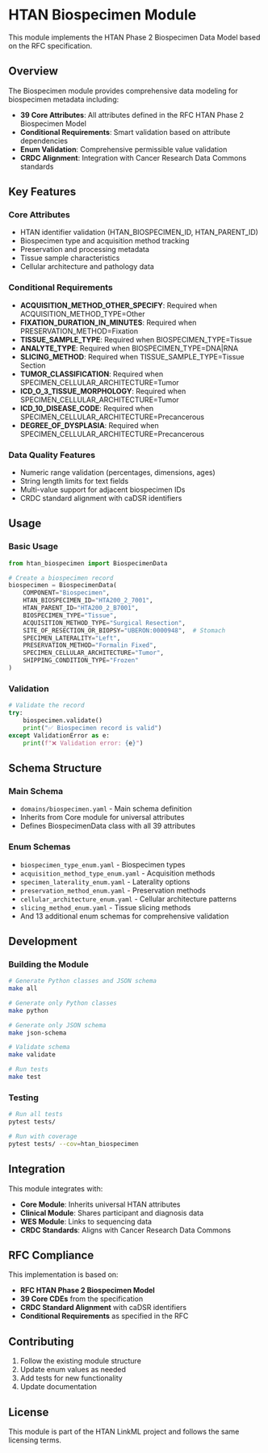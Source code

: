 # HTAN Biospecimen Module

This module implements the HTAN Phase 2 Biospecimen Data Model based on the RFC specification.

## Overview

The Biospecimen module provides comprehensive data modeling for biospecimen metadata including:

- **39 Core Attributes**: All attributes defined in the RFC HTAN Phase 2 Biospecimen Model
- **Conditional Requirements**: Smart validation based on attribute dependencies
- **Enum Validation**: Comprehensive permissible value validation
- **CRDC Alignment**: Integration with Cancer Research Data Commons standards

## Key Features

### Core Attributes
- HTAN identifier validation (HTAN_BIOSPECIMEN_ID, HTAN_PARENT_ID)
- Biospecimen type and acquisition method tracking
- Preservation and processing metadata
- Tissue sample characteristics
- Cellular architecture and pathology data

### Conditional Requirements
- **ACQUISITION_METHOD_OTHER_SPECIFY**: Required when ACQUISITION_METHOD_TYPE=Other
- **FIXATION_DURATION_IN_MINUTES**: Required when PRESERVATION_METHOD=Fixation
- **TISSUE_SAMPLE_TYPE**: Required when BIOSPECIMEN_TYPE=Tissue
- **ANALYTE_TYPE**: Required when BIOSPECIMEN_TYPE=DNA|RNA
- **SLICING_METHOD**: Required when TISSUE_SAMPLE_TYPE=Tissue Section
- **TUMOR_CLASSIFICATION**: Required when SPECIMEN_CELLULAR_ARCHITECTURE=Tumor
- **ICD_O_3_TISSUE_MORPHOLOGY**: Required when SPECIMEN_CELLULAR_ARCHITECTURE=Tumor
- **ICD_10_DISEASE_CODE**: Required when SPECIMEN_CELLULAR_ARCHITECTURE=Precancerous
- **DEGREE_OF_DYSPLASIA**: Required when SPECIMEN_CELLULAR_ARCHITECTURE=Precancerous

### Data Quality Features
- Numeric range validation (percentages, dimensions, ages)
- String length limits for text fields
- Multi-value support for adjacent biospecimen IDs
- CRDC standard alignment with caDSR identifiers

## Usage

### Basic Usage
```python
from htan_biospecimen import BiospecimenData

# Create a biospecimen record
biospecimen = BiospecimenData(
    COMPONENT="Biospecimen",
    HTAN_BIOSPECIMEN_ID="HTA200_2_7001",
    HTAN_PARENT_ID="HTA200_2_B7001",
    BIOSPECIMEN_TYPE="Tissue",
    ACQUISITION_METHOD_TYPE="Surgical Resection",
    SITE_OF_RESECTION_OR_BIOPSY="UBERON:0000948",  # Stomach
    SPECIMEN_LATERALITY="Left",
    PRESERVATION_METHOD="Formalin Fixed",
    SPECIMEN_CELLULAR_ARCHITECTURE="Tumor",
    SHIPPING_CONDITION_TYPE="Frozen"
)
```

### Validation
```python
# Validate the record
try:
    biospecimen.validate()
    print("✅ Biospecimen record is valid")
except ValidationError as e:
    print(f"❌ Validation error: {e}")
```

## Schema Structure

### Main Schema
- `domains/biospecimen.yaml` - Main schema definition
- Inherits from Core module for universal attributes
- Defines BiospecimenData class with all 39 attributes

### Enum Schemas
- `biospecimen_type_enum.yaml` - Biospecimen types
- `acquisition_method_type_enum.yaml` - Acquisition methods
- `specimen_laterality_enum.yaml` - Laterality options
- `preservation_method_enum.yaml` - Preservation methods
- `cellular_architecture_enum.yaml` - Cellular architecture patterns
- `slicing_method_enum.yaml` - Tissue slicing methods
- And 13 additional enum schemas for comprehensive validation

## Development

### Building the Module
```bash
# Generate Python classes and JSON schema
make all

# Generate only Python classes
make python

# Generate only JSON schema
make json-schema

# Validate schema
make validate

# Run tests
make test
```

### Testing
```bash
# Run all tests
pytest tests/

# Run with coverage
pytest tests/ --cov=htan_biospecimen
```

## Integration

This module integrates with:
- **Core Module**: Inherits universal HTAN attributes
- **Clinical Module**: Shares participant and diagnosis data
- **WES Module**: Links to sequencing data
- **CRDC Standards**: Aligns with Cancer Research Data Commons

## RFC Compliance

This implementation is based on:
- **RFC HTAN Phase 2 Biospecimen Model**
- **39 Core CDEs** from the specification
- **CRDC Standard Alignment** with caDSR identifiers
- **Conditional Requirements** as specified in the RFC

## Contributing

1. Follow the existing module structure
2. Update enum values as needed
3. Add tests for new functionality
4. Update documentation

## License

This module is part of the HTAN LinkML project and follows the same licensing terms.
